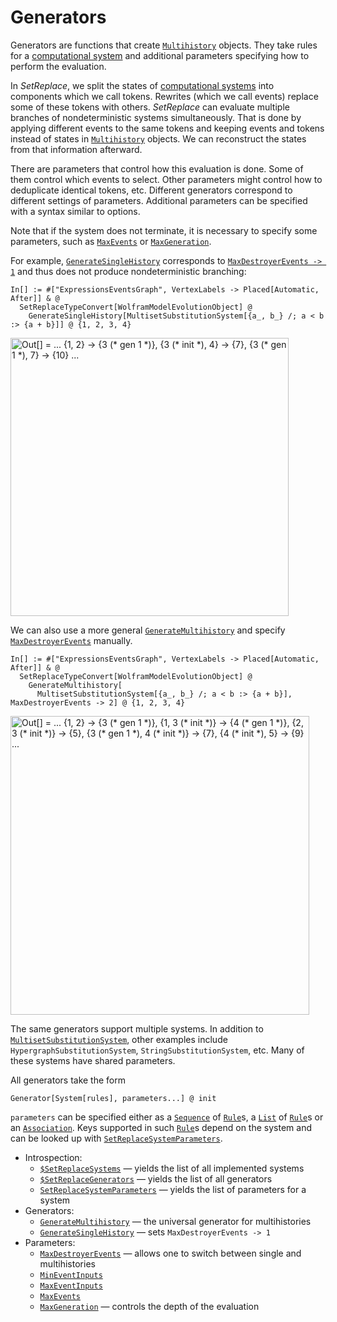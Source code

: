 # Generators

Generators are functions that create [`Multihistory`](/Documentation/Types/Multihistory/README.md) objects. They take
rules for a [computational system](/Documentation/Systems/README.md) and additional parameters specifying how to perform
the evaluation.

In *SetReplace*, we split the states of [computational systems](/Documentation/Systems/README.md) into components which
we call tokens. Rewrites (which we call events) replace some of these tokens with others. *SetReplace* can evaluate
multiple branches of nondeterministic systems simultaneously. That is done by applying different events to the same
tokens and keeping events and tokens instead of states in [`Multihistory`](/Documentation/Types/Multihistory/README.md)
objects. We can reconstruct the states from that information afterward.

There are parameters that control how this evaluation is done. Some of them control which events to select. Other
parameters might control how to deduplicate identical tokens, etc. Different generators correspond to different settings
of parameters. Additional parameters can be specified with a syntax similar to options.

Note that if the system does not terminate, it is necessary to specify some parameters, such as
[`MaxEvents`](MaxEvents.md) or [`MaxGeneration`](MaxGeneration.md).

For example, [`GenerateSingleHistory`](GenerateSingleHistory.md) corresponds to
[`MaxDestroyerEvents -> 1`](MaxDestroyerEvents.md) and thus does not produce nondeterministic branching:

```wl
In[] := #["ExpressionsEventsGraph", VertexLabels -> Placed[Automatic, After]] & @
  SetReplaceTypeConvert[WolframModelEvolutionObject] @
    GenerateSingleHistory[MultisetSubstitutionSystem[{a_, b_} /; a < b :> {a + b}]] @ {1, 2, 3, 4}
```

<img src="/Documentation/Images/MultisetSubstitutionSystemExample.png"
     width="444.6"
     alt="Out[] = ... {1, 2} -> {3 (* gen 1 *)}, {3 (* init *), 4} -> {7}, {3 (* gen 1 *), 7} -> {10} ...">

We can also use a more general [`GenerateMultihistory`](GenerateMultihistory.md) and specify
[`MaxDestroyerEvents`](MaxDestroyerEvents.md) manually.

```wl
In[] := #["ExpressionsEventsGraph", VertexLabels -> Placed[Automatic, After]] & @
  SetReplaceTypeConvert[WolframModelEvolutionObject] @
    GenerateMultihistory[
      MultisetSubstitutionSystem[{a_, b_} /; a < b :> {a + b}], MaxDestroyerEvents -> 2] @ {1, 2, 3, 4}
```

<img src="/Documentation/Images/MultisetSubstitutionSystemPartialMultihistory.png"
     width="478.2"
     alt="Out[] = ...
       {1, 2} -> {3 (* gen 1 *)},
       {1, 3 (* init *)} -> {4 (* gen 1 *)},
       {2, 3 (* init *)} -> {5},
       {3 (* gen 1 *), 4 (* init *)} -> {7},
       {4 (* init *), 5} -> {9}
     ...">

The same generators support multiple systems. In addition to
[`MultisetSubstitutionSystem`](/Documentation/Systems/MultisetSubstitutionSystem.md), other examples include
`HypergraphSubstitutionSystem`, `StringSubstitutionSystem`, etc. Many of these systems have shared parameters.

All generators take the form

```wl
Generator[System[rules], parameters...] @ init
```

`parameters` can be specified either as a [`Sequence`](https://reference.wolfram.com/language/ref/Sequence.html) of
[`Rule`](https://reference.wolfram.com/language/ref/Rule.html)s, a
[`List`](https://reference.wolfram.com/language/ref/List.html) of
[`Rule`](https://reference.wolfram.com/language/ref/Rule.html)s or an
[`Association`](https://reference.wolfram.com/language/ref/Association.html). Keys supported
in such [`Rule`](https://reference.wolfram.com/language/ref/Rule.html)s depend on the system and can be looked up with
[`SetReplaceSystemParameters`](SetReplaceSystemParameters.md).

* Introspection:
  * [`$SetReplaceSystems`]($SetReplaceSystems.md) &mdash; yields the list of all implemented systems
  * [`$SetReplaceGenerators`]($SetReplaceGenerators.md) &mdash; yields the list of all generators
  * [`SetReplaceSystemParameters`](SetReplaceSystemParameters.md) &mdash; yields the list of parameters for a system
* Generators:
  * [`GenerateMultihistory`](GenerateMultihistory.md) &mdash; the universal generator for multihistories
  * [`GenerateSingleHistory`](GenerateSingleHistory.md) &mdash; sets `MaxDestroyerEvents -> 1`
* Parameters:
  * [`MaxDestroyerEvents`](MaxDestroyerEvents.md) &mdash; allows one to switch between single and multihistories
  * [`MinEventInputs`](MinEventInputs.md)
  * [`MaxEventInputs`](MaxEventInputs.md)
  * [`MaxEvents`](MaxEvents.md)
  * [`MaxGeneration`](MaxGeneration.md) &mdash; controls the depth of the evaluation
